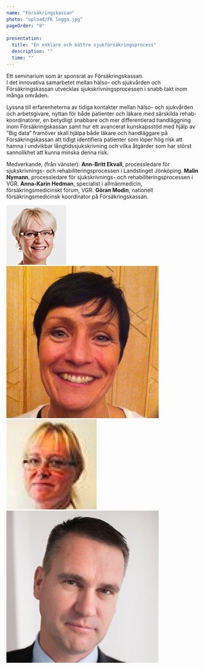 ```yaml
---
name: "Försäkringskassan"
photo: "upload/FK logga.jpg" 
pageOrder: "9"

presentation:
  title: "En enklare och bättre sjukförsäkringsprocess"
  description: ""
  time: ""
---
```

Ett seminarium som är sponsrat av Försäkringskassan.<br>
I det innovativa samarbetet mellan hälso- och sjukvården och Försäkringskassan utvecklas sjukskrivningsprocessen i snabb takt inom många områden. 

Lyssna till erfarenheterna av tidiga kontakter mellan hälso- och sjukvården och arbetsgivare, nyttan för både patienter och läkare med särskilda rehab-koordinatorer, en betydligt snabbare och mer differentierad handläggning inom Försäkringskassan samt hur ett avancerat kunskapsstöd med hjälp av ”Big data” framöver skall hjälpa både läkare och handläggare på Försäkringskassan att tidigt identifiera patienter som löper hög risk att hamna i undvikbar långtidssjukskrivning och vilka åtgärder som har störst sannolikhet att kunna minska denna risk.

Medverkande, (från vänster): **Ann-Britt Ekvall**, processledare för sjukskrivnings- och rehabiliteringsprocessen i Landstinget Jönköping. 
**Malin Nymann**, processledare för sjukskrivnings- och rehabiliteringsprocessen i VGR.
**Anna-Karin Hedman**, specialist i allmänmedicin, försäkringsmedicinskt forum, VGR.
**Göran Modin**, nationell försäkringsmedicinsk koordinator på Försäkringskassan.

<img class="photo" src="upload/Ann Britt Ekvall.jpg"><img class="photo" src="upload/Malin Nymann FK.jpg"><img class="photo" src="upload/Anna Karin Hedman.jpg"><img class="photo" src="upload/Goran Modin.jpg">
